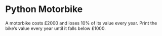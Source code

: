 # Python Motorbike
A motorbike costs £2000 and loses 10% of its value every year. 
Print the bike’s value every year until it falls below £1000.
